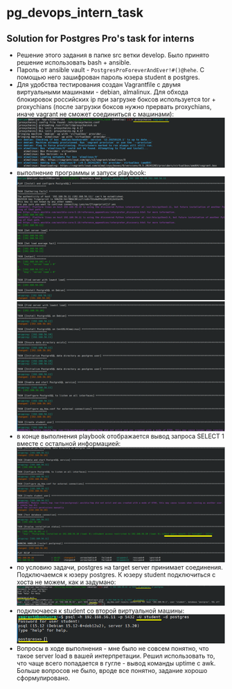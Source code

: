 # pg_devops_intern_task
## Solution for Postgres Pro's task for interns
* Решение этого задания в папке src ветки develop. Было принято решение использовать bash + ansible.
* Пароль от ansible vault - `PostgresProForeverAndEver!#()@hehe`. С помощью него зашифрован пароль юзера student в postgres.
* Для удобства тестирования создан Vagrantfile с двумя виртуальными машинами - debian, almalinux. Для обхода блокировок российских ip при загрузке боксов используется tor + proxychians (после загрузки боксов нужно прервать proxychians, иначе vagrant не сможет соединиться с машинами):
![](./images/image_1.png)
* выполнение программы и запуск playbook:
![](./images/image_2.png)
![](./images/image_3.png)
* в конце выполнения playbook отображается вывод запроса SELECT 1 вместе с остальной информацией:
![](./images/image_4.png)
* по условию задачи, postgres на target server принимает соединения. Подключаемся к юзеру postgres. К юзеру student подключиться с хоста не можем, как и задумано:
![](./images/image_5.png)
* подключаеся к student со второй виртуальной машины:
![](./images/image_6.png)
* Вопросы в ходе выполнения - мне было не совсем понятно, что такое server load в вашей интерпретации. Решил использовать то, что чаще всего попадается в гугле - вывод команды uptime с awk. Больше вопросов не было, вроде все понятно, задание хорошо сформулировано.
